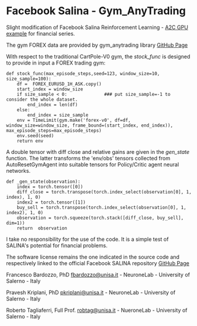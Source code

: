 # Facebook Salina - Gym_AnyTrading
Slight modification of Facebook Salina Reinforcement Learning - [A2C GPU example](https://github.com/facebookresearch/salina/tree/main/salina_examples/rl/a2c) for financial series.

The gym FOREX data are provided by gym_anytrading library [GitHub Page](https://github.com/AminHP/gym-anytrading)

With respect to the traditional CartPole-V0 gym, the _stock_func_ is designed to provide in input a
FOREX trading gym:

```
def stock_func(max_episode_steps,seed=123, window_size=10, size_sample=100):
    df =  FOREX_EURUSD_1H_ASK.copy()
    start_index = window_size
    if size_sample < 0:              ### put size_sample=-1 to consider the whole dataset.
        end_index = len(df)
    else:
        end_index = size_sample
    env = TimeLimit(gym.make('forex-v0', df=df, window_size=window_size, frame_bound=(start_index, end_index)), max_episode_steps=max_episode_steps)
    env.seed(seed)
    return env
```

A double tensor with diff close and relative gains are given in the _gen_state_ function.
The latter transforms the 'env/obs' tensors collected from AutoResetGymAgent 
into suitable tensors for Policy/Critic agent neural networks.


```
def _gen_state(observation):
    index = torch.tensor([0])
    diff_close = torch.transpose(torch.index_select(observation[0], 1, index), 1, 0)
    index2 = torch.tensor([1])
    buy_sell = torch.transpose(torch.index_select(observation[0], 1, index2), 1, 0)
    observation = torch.squeeze(torch.stack([diff_close, buy_sell], dim=1))
    return  observation
```






I take no responsibility for the use of the code.
It is a simple test of SALINA's potential for financial problems.

 


The software license remains the one indicated in the source code and respectively linked to the official Facebook SALINA repository [GitHub Page](https://github.com/facebookresearch/salina)


Francesco Bardozzo, PhD
fbardozzo@unisa.it - NeuroneLab - University of Salerno - Italy

Pravesh Kriplani, PhD
pkriplani@unisa.it - NeuroneLab - University of Salerno - Italy 

Roberto Tagliaferri, Full Prof.
robtag@unisa.it - NueroneLab - University of Salerno - Italy

